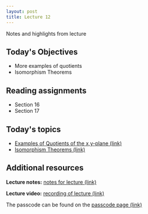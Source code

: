 ```yaml
---
layout: post
title: Lecture 12
---
```


Notes and highlights from lecture

## Today's Objectives

* More examples of quotients
* Isomorphism Theorems

## Reading assignments

* Section 16
* Section 17

## Today's topics
* <a target="_parent" href="https://wcasper.github.io/math407spring2021/topics/quotient-group-r2-examples.html">Examples of Quotients of the x,y-plane (link)</a>
* <a target="_parent" href="https://wcasper.github.io/math407spring2021/topics/isomorphism-theorems.html">Isomorphism Theorems (link)</a>

## Additional resources

**Lecture notes:** <a target="_parent" href="https://wcasper.github.io/math407spring2021/extras/notes/407-lecture10.pdf">notes for lecture (link)</a>


**Lecture video:** <a target="_parent" href="">recording of lecture (link)</a>

The passcode can be found on the <a target="_parent" href="https://csufullerton.instructure.com/courses/3087997/pages/video-lecture-keys">passcode page (link)</a>






